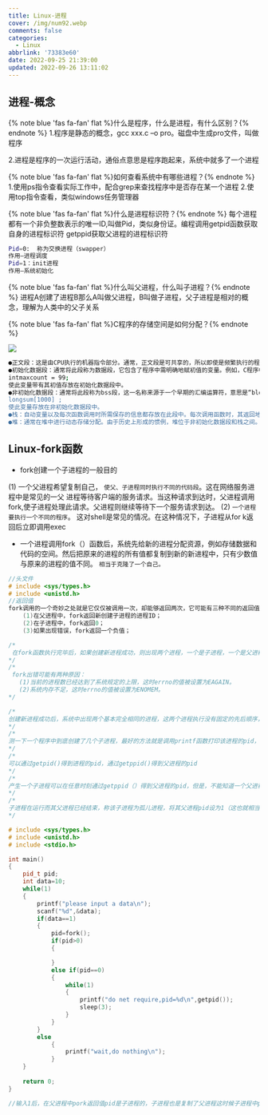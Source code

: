 ```yaml
---
title: Linux-进程
cover: /img/num92.webp
comments: false
categories:
  - Linux
abbrlink: '73383e60'
date: 2022-09-25 21:39:00
updated: 2022-09-26 13:11:02
---
```

##  进程-概念

{% note blue 'fas fa-fan' flat %}什么是程序，什么是进程，有什么区别？{% endnote %}
<span style="color:# e80daf">1.程序是静态的概念，gcc xxx.c –o pro。磁盘中生成pro文件，叫做程序</span>

<span style="color:# e80daf">2.进程是程序的一次运行活动，通俗点意思是程序跑起来，系统中就多了一个进程</span>

{% note blue 'fas fa-fan' flat %}如何查看系统中有哪些进程？{% endnote %}
<span style="color:# e80daf">1.使用ps指令查看实际工作中，配合grep来查找程序中是否存在某一个进程</span>
<span style="color:# e80daf">2.使用top指令查看，类似windows任务管理器</span>

{% note blue 'fas fa-fan' flat %}什么是进程标识符？{% endnote %}
<span style="color:# e80daf">每个进程都有一个非负整数表示的唯一ID,叫做Pid，类似身份证。编程调用getpid函数获取自身的进程标识符 getppid获取父进程的进程标识符</span>

```bash
Pid=0:  称为交换进程（swapper）
作用—进程调度
Pid=1：init进程
作用—系统初始化
```

{% note blue 'fas fa-fan' flat %}什么叫父进程，什么叫子进程？{% endnote %}
<span style="color:# e80daf">进程A创建了进程B那么A叫做父进程，B叫做子进程，父子进程是相对的概念，理解为人类中的父子关系</span>

{% note blue 'fas fa-fan' flat %}C程序的存储空间是如何分配？{% endnote %}

![](https://image-1309791158.cos.ap-guangzhou.myqcloud.com/其他/20210410190628480.jpg)

```bash
●正文段：这是由CPU执行的机器指令部分。通常，正文段是可共享的，所以即使是频繁执行的程序(如文本编辑器、C编译器和shell等)在存储器中也只需有一个副本，另外，正文段常常是只读的，以防止程序由于意外而修改其自身的指令。
●初始化数据段：通常将此段称为数据段，它包含了程序中需明确地赋初值的变量。例如，C程序中出现在任何函数之外的声明:
intmaxcount = 99;
使此变量带有其初值存放在初始化数据段中。
●非初始化数据段：通常将此段称为bss段，这一名称来源于一个早期的汇编运算符，意思是“block started by symbol" (由符号开始的块)，在程序开始执行之前，内核将此段中的数据初始化为0或空指针。出现在任何函数外的C声明
longsum[1000] ;
使此变量存放在非初始化数据段中。
●栈：自动变量以及每次函数调用时所需保存的信息都存放在此段中。每次调用函数时，其返回地址以及调用者的环境信息(例如某些机器寄存器的值)都存放在栈中。然后，最近被调用的函数在栈上为其自动和临时变量分配存储空间。通过以这种方式使用栈，可以递归调用C函数。递归函数每次调用自身时，就使用一个新的栈帧，因此一个函数调用实例中的变量集不会影响另一个函数调用实例中的变量。
●堆：通常在堆中进行动态存储分配。由于历史上形成的惯例，堆位于非初始化数据段和栈之间。
```

##  Linux-fork函数

- fork创建一个子进程的一般目的

(1) 一个父进程希望复制自己， `使父、子进程同时执行不同的代码段`。这在网络服务进程中是常见的一父 进程等待客户端的服务请求。当这种请求到达时，父进程调用fork,使子进程处理此请求。父进程则继续等待下一个服务请求到达。
(2) `一个进程要执行一个不同的程序`。 这对shell是常见的情况。在这种情况下，子进程从for k返回后立即调用exec

- 一个进程调用fork（）函数后，系统先给新的进程分配资源，例如存储数据和代码的空间。然后把原来的进程的所有值都复制到新的新进程中，只有少数值与原来的进程的值不同。 `相当于克隆了一个自己。`

```cpp
//头文件
# include <sys/types.h>
# include <unistd.h>
//返回值
fork调用的一个奇妙之处就是它仅仅被调用一次，却能够返回两次，它可能有三种不同的返回值：
    (1)在父进程中，fork返回新创建子进程的进程ID；
    (2)在子进程中，fork返回0；
    (3)如果出现错误，fork返回一个负值；
```

```cpp
/*
 在fork函数执行完毕后，如果创建新进程成功，则出现两个进程，一个是子进程，一个是父进程。在子进程中，fork函数返回0，在父进程中，fork返回新创建子进程的进程ID。我们可以通过fork返回的值来判断当前进程是子进程还是父进程。
*/
/*
 fork出错可能有两种原因：
   (1)当前的进程数已经达到了系统规定的上限，这时errno的值被设置为EAGAIN。
   (2)系统内存不足，这时errno的值被设置为ENOMEM。
*/
```

```cpp
/*
创建新进程成功后，系统中出现两个基本完全相同的进程，这两个进程执行没有固定的先后顺序，哪个进程先执行要看系统的进程调度策略。
*/
/*
测一下一个程序中到底创建了几个子进程，最好的方法就是调用printf函数打印该进程的pid，也即调用printf("%d/n",getpid());或者通过printf("+/n");来判断产生了几个进程
*/
/*
可以通过getpid()得到进程的pid，通过getppid()得到父进程的pid
*/
/*
产生一个子进程可以在任意时刻通过getppid（）得到父进程的pid，但是，不能知道一个父进程的所有子进程的pid，一旦子进程结束，父进程无法得到其pid，这也是父进程中返回其子进程pid的原因。 另外，进程ID 0 总是由内核交换使用，所以一个子进程的pid不可能为0
*/
/*
子进程在运行而其父进程已经结束，称该子进程为孤儿进程，将其父进程pid设为1（这也就相当于福利院啦）
*/
```

```cpp
# include <sys/types.h>
# include <unistd.h>
# include <stdio.h>

int main()
{
    pid_t pid;
    int data=10;
    while(1)
    {
        printf("please input a data\n");
        scanf("%d",&data);
        if(data==1)
        {
            pid=fork();
            if(pid>0)
            {

            }
            else if(pid==0)
            {
                while(1)
                {
                    printf("do net require,pid=%d\n",getpid());
                    sleep(3);
                }
            }
        }
        else
            {
                printf("wait,do nothing\n");
            }
    }
    
    return 0;
}

//输入1后，在父进程中pork返回值pid是子进程的，子进程也是复制了父进程这时候子进程中pid==0所以进入了内嵌的while里而父进程则也同时进行while循环
```

